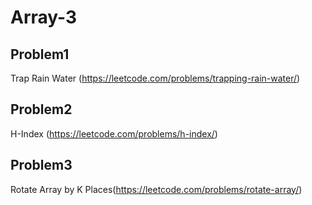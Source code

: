 # Array-3

## Problem1 
Trap Rain Water (https://leetcode.com/problems/trapping-rain-water/)


## Problem2 
H-Index (https://leetcode.com/problems/h-index/)


## Problem3  
Rotate Array by K Places(https://leetcode.com/problems/rotate-array/)

